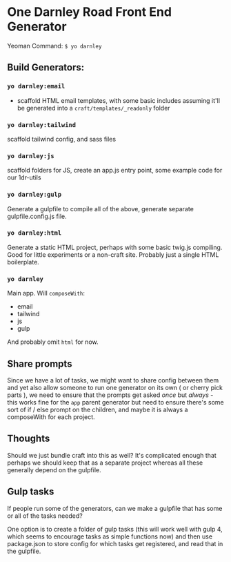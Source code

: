 # One Darnley Road Front End Generator

Yeoman Command:
`$ yo darnley`



## Build Generators:

### `yo darnley:email`
- scaffold HTML email templates, with some basic includes assuming it'll be generated into a `craft/templates/_readonly` folder

### `yo darnley:tailwind`
 scaffold tailwind config, and sass files

### `yo darnley:js`
 scaffold folders for JS, create an app.js entry point, some example code for our 1dr-utils

### `yo darnley:gulp`
Generate a gulpfile to compile all of the above, generate separate gulpfile.config.js file.

### `yo darnley:html` 
Generate a static HTML project, perhaps with some basic twig.js compiling. Good for little experiments or a non-craft site. Probably just a single HTML boilerplate. 

### `yo darnley`
Main app. Will `composeWith`:

- email
- tailwind
- js
- gulp

And probably omit `html` for now.

## Share prompts
Since we have a lot of tasks, we might want to share config between them and yet also allow someone to run one generator on its own ( or cherry pick parts ), we need to ensure that the prompts get asked _once_ but _always_ - this works fine for the `app` parent generator but need to ensure there's some sort of if / else prompt on the children, and maybe it is always a composeWith for each project. 


## Thoughts
Should we just bundle craft into this as well? It's complicated enough that perhaps we should keep that as a separate project whereas all these generally depend on the gulpfile. 

## Gulp tasks

If people run some of the generators, can we make a gulpfile that has some or all of the tasks needed?

One option is to create a folder of gulp tasks (this will work well with gulp 4, which seems to encourage tasks as simple functions now) and then use package.json to store config for which tasks get registered, and read that in the gulpfile. 